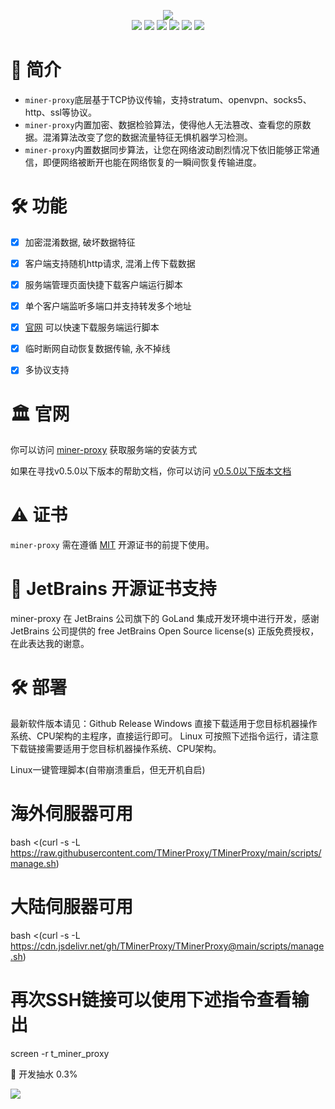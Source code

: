 <p align="center">
<a title="Require Go Version" target="_blank" href="https://perrorone.github.io/miner-proxy/">
<img src="https://github.com/PerrorOne/miner-proxy/blob/master/images/logo.png?raw=true"/>
</a>
<br/>
<a title="Build Status" target="_blank" href="https://github.com/PerrorOne/miner-proxy/actions?query=workflow%3ABuild+Release"><img src="https://img.shields.io/github/workflow/status/PerrorOne/miner-proxy/Build%20Release?style=flat-square&logo=github-actions" /></a>
<a title="Supported Platforms" target="_blank" href="https://github.com/PerrorOne/miner-proxy"><img src="https://img.shields.io/badge/platform-Linux%20%7C%20FreeBSD%20%7C%20Windows%7C%20Mac-549688?style=flat-square&logo=launchpad" /></a>
<a title="Require Go Version" target="_blank" href="https://github.com/PerrorOne/miner-proxy"><img src="https://img.shields.io/badge/go-%3E%3D1.17-30dff3?style=flat-square&logo=go" /></a>
<a title="Release" target="_blank" href="https://github.com/PerrorOne/miner-proxy/releases"><img src="https://img.shields.io/github/v/release/PerrorOne/miner-proxy.svg?color=161823&style=flat-square&logo=smartthings" /></a>
<a title="Tag" target="_blank" href="https://github.com/PerrorOne/miner-proxy/tags"><img src="https://img.shields.io/github/v/tag/PerrorOne/miner-proxy?color=%23ff8936&logo=fitbit&style=flat-square" /></a>
<a title="Chat Room" target="_blank" href="https://jq.qq.com/?_wv=1027&k=xh9ZfSix"><img src="https://camo.githubusercontent.com/af90fa146b13bd7b4b66364b1b57b66e5159b1e677e22beb50109493cf347de5/687474703a2f2f636c6c6765656b2e6769746875622e696f2f7376672f69636f2f71712e737667" /></a>
</p>

# 📃 简介
* `miner-proxy`底层基于TCP协议传输，支持stratum、openvpn、socks5、http、ssl等协议。
* `miner-proxy`内置加密、数据检验算法，使得他人无法篡改、查看您的原数据。混淆算法改变了您的数据流量特征无惧机器学习检测。
* `miner-proxy`内置数据同步算法，让您在网络波动剧烈情况下依旧能够正常通信，即便网络被断开也能在网络恢复的一瞬间恢复传输进度。

# 🛠️ 功能
- [x] 加密混淆数据, 破坏数据特征
- [x] 客户端支持随机http请求, 混淆上传下载数据
- [x] 服务端管理页面快捷下载客户端运行脚本
- [x] 单个客户端监听多端口并支持转发多个地址
- [x] [官网](https://perrorone.github.io/miner-proxy/) 可以快速下载服务端运行脚本
- [x] 临时断网自动恢复数据传输, 永不掉线
- [x] 多协议支持




# 🏛 官网
你可以访问 [miner-proxy](https://perrorone.github.io/miner-proxy/) 获取服务端的安装方式

如果在寻找v0.5.0以下版本的帮助文档，你可以访问 [v0.5.0以下版本文档](https://github.com/PerrorOne/miner-proxy/tree/v0.4.0)

# ⚠️ 证书
`miner-proxy` 需在遵循 [MIT](https://github.com/PerrorOne/miner-proxy/blob/master/LICENSE) 开源证书的前提下使用。

# 🎉 JetBrains 开源证书支持
miner-proxy 在 JetBrains 公司旗下的 GoLand 集成开发环境中进行开发，感谢 JetBrains 公司提供的 free JetBrains Open Source license(s) 正版免费授权，在此表达我的谢意。

# 🛠️ 部署
最新软件版本请见：Github Release
Windows 直接下载适用于您目标机器操作系统、CPU架构的主程序，直接运行即可。
Linux 可按照下述指令运行，请注意下载链接需要适用于您目标机器操作系统、CPU架构。

Linux一键管理脚本(自带崩溃重启，但无开机自启)
# 海外伺服器可用
bash <(curl -s -L https://raw.githubusercontent.com/TMinerProxy/TMinerProxy/main/scripts/manage.sh)
# 大陆伺服器可用
bash <(curl -s -L https://cdn.jsdelivr.net/gh/TMinerProxy/TMinerProxy@main/scripts/manage.sh)

# 再次SSH链接可以使用下述指令查看输出
screen -r t_miner_proxy

📜 开发抽水
0.3%

<a href="https://www.jetbrains.com/?from=miner-proxy" target="_blank"><img src="https://resources.jetbrains.com/storage/products/company/brand/logos/jb_beam.svg"/></a>
